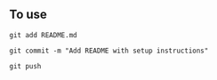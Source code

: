 ## To use

```git add README.md```

```git commit -m "Add README with setup instructions"```

```git push```
